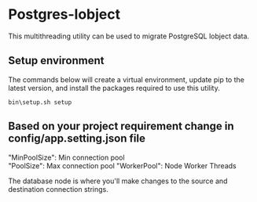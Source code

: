 # Postgres-lobject

This multithreading utility can be used to migrate PostgreSQL lobject data.

## Setup environment 

The commands below will create a virtual environment, update pip to the latest version, and install the packages required to use this utility.

```
bin\setup.sh setup
```

## Based on your project requirement change in config/app.setting.json file

"MinPoolSize": Min connection pool  
"PoolSize": Max connection pool
"WorkerPool": Node Worker Threads

The database node is where you'll make changes to the source and destination connection strings.